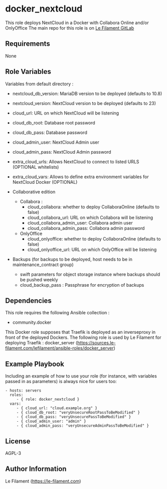 docker_nextcloud
===============

This role deploys NextCloud in a Docker with Collabora Online and/or OnlyOffice
The main repo for this role is on [Le Filament GitLab](https://sources.le-filament.com/lefilament/ansible-roles/docker_nextcloud.git)

Requirements
------------

None

Role Variables
--------------

Variables from default directory :
* nextcloud_db_version: MariaDB version to be deployed (defaults to 10.8)
* nextcloud_version: NextCloud version to be deployed (defaults to 23)
* cloud_url: URL on which NextCloud will be listening
* cloud_db_root: Database root password
* cloud_db_pass: Database password
* cloud_admin_user: NextCloud Admin user
* cloud_admin_pass: NextCloud Admin password
* extra_cloud_urls: Allows NextCloud to connect to listed URLS (OPTIONAL whitelists)
* extra_cloud_vars: Allows to define extra environment variables for NextCloud Docker (OPTIONAL)

* Collaborative edition
  * Collabora :
    * cloud_collabora: whether to deploy CollaboraOnline (defaults to false)
    * cloud_collabora_url: URL on which Collabora will be listening
    * cloud_collabora_admin_user: Collabora admin user
    * cloud_collabora_admin_pass: Collabora admin password
  * OnlyOffice
    * cloud_onlyoffice: whether to deploy CollaboraOnline (defaults to false)
    * cloud_onlyoffice_url: URL on which OnlyOffice will be listening

* Backups (for backups to be deployed, host needs to be in maintenance_contract group)
  * swift parameters for object storage instance where backups should be pushed weekly
  * cloud_backup_pass : Passphrase for encryption of backups

Dependencies
------------

This role requires the following Ansible collection :
* community.docker

This Docker role supposes that Traefik is deployed as an inverseproxy in front of the deployed Dockers.
The following role is used by Le Filament for deploying Traefik : docker_server (https://sources.le-filament.com/lefilament/ansible-roles/docker_server)

Example Playbook
----------------

Including an example of how to use your role (for instance, with variables passed in as parameters) is always nice for users too:

    - hosts: servers
      roles:
         - { role: docker_nextcloud }
      vars:
         - { cloud_url: "cloud.example.org" }
         - { cloud_db_root: "veryUnsecureRootPassToBeModified" }
         - { cloud_db_pass: "veryUnsecurePassToBeModified" }
         - { cloud_admin_user: "admin" }
         - { cloud_admin_pass: "veryUnsecureAdminPassToBeModified" }

License
-------

AGPL-3

Author Information
------------------

Le Filament (https://le-filament.com)
